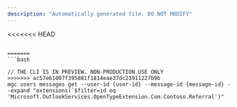 ```yaml
---
description: "Automatically generated file. DO NOT MODIFY"
---
```


<<<<<<< HEAD
```cli

=======
```bash

// THE CLI IS IN PREVIEW. NON-PRODUCTION USE ONLY
>>>>>>> ac57e61007f395881f1814eae37dc23911227b9b
mgc users messages get --user-id {user-id} --message-id {message-id} --expand "extensions(`$filter=id eq 'Microsoft.OutlookServices.OpenTypeExtension.Com.Contoso.Referral')"

```